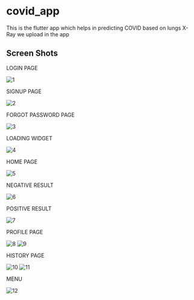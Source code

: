 # covid_app
This is the flutter app which helps in predicting COVID based on lungs X-Ray we upload in the app

## Screen Shots

LOGIN PAGE 

![1](https://user-images.githubusercontent.com/69910465/99765916-166e2180-2b26-11eb-9dc6-902c12d7db84.PNG)

SIGNUP PAGE

![2](https://user-images.githubusercontent.com/69910465/99765941-22f27a00-2b26-11eb-9069-bf7f74805c80.PNG)

FORGOT PASSWORD PAGE

![3](https://user-images.githubusercontent.com/69910465/99765945-2554d400-2b26-11eb-8cd9-c83ae1ea26da.PNG)

LOADING WIDGET

![4](https://user-images.githubusercontent.com/69910465/99765949-27b72e00-2b26-11eb-9a6a-e1ef8d2de19d.PNG)

HOME PAGE

![5](https://user-images.githubusercontent.com/69910465/99765955-2a198800-2b26-11eb-86df-35a91abd139d.PNG)

NEGATIVE RESULT

![6](https://user-images.githubusercontent.com/69910465/99765957-2c7be200-2b26-11eb-81e9-9833433a9da1.PNG)

POSITIVE RESULT

![7](https://user-images.githubusercontent.com/69910465/99765965-2f76d280-2b26-11eb-83fa-d1650d4fbd6f.PNG)

PROFILE PAGE

![8](https://user-images.githubusercontent.com/69910465/99765974-343b8680-2b26-11eb-8fd5-e99eced860d6.PNG)
![9](https://user-images.githubusercontent.com/69910465/99765985-37cf0d80-2b26-11eb-94df-8d66b0af9516.PNG)

HISTORY PAGE

![10](https://user-images.githubusercontent.com/69910465/99765990-3a316780-2b26-11eb-8a6d-04f584268f4f.PNG)
![11](https://user-images.githubusercontent.com/69910465/99765994-3d2c5800-2b26-11eb-9851-59d3a189fe68.PNG)

MENU

![12](https://user-images.githubusercontent.com/69910465/99766003-41587580-2b26-11eb-8da9-98d2255e02ca.PNG)

